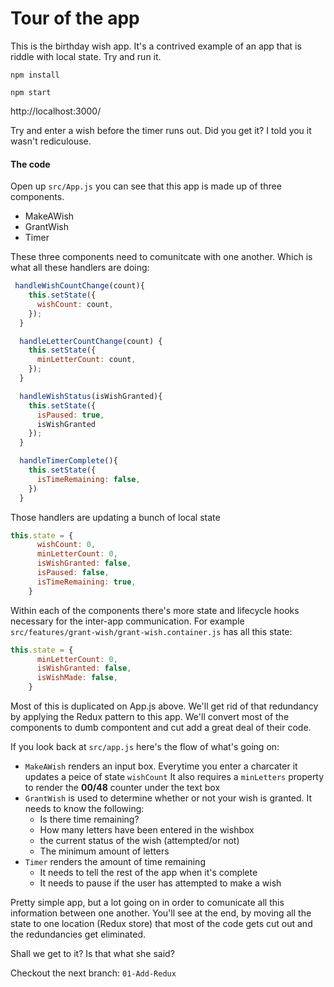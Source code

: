 # Tour of the app

This is the birthday wish app.  It's a contrived example of an app that is riddle with local state.  Try and run it.

```
npm install
```

```
npm start
```

http://localhost:3000/

Try and enter a wish before the timer runs out. Did you get it? I told you it wasn't rediculouse. 

#### The code

Open up `src/App.js` you can see that this app is made up of three components.

- MakeAWish
- GrantWish
- Timer

These three components need to comunitcate with one another. Which is what all these handlers are doing:

```javascript
 handleWishCountChange(count){
    this.setState({
      wishCount: count,
    });
  }

  handleLetterCountChange(count) {
    this.setState({
      minLetterCount: count,
    });
  }

  handleWishStatus(isWishGranted){
    this.setState({
      isPaused: true,
      isWishGranted
    });
  }

  handleTimerComplete(){
    this.setState({
      isTimeRemaining: false,
    })
  }
```

Those handlers are updating a bunch of local state

```javascript
this.state = {
      wishCount: 0,
      minLetterCount: 0,
      isWishGranted: false,
      isPaused: false,
      isTimeRemaining: true,
    }
```

Within each of the components there's more state and lifecycle hooks necessary for the inter-app communication. For example `src/features/grant-wish/grant-wish.container.js` has all this state:

```javascript
this.state = {
      minLetterCount: 0,
      isWishGranted: false,
      isWishMade: false,
    }
```

Most of this is duplicated on App.js above. We'll get rid of that redundancy by applying the Redux pattern to this app. We'll convert most of the components to dumb compontent and cut add a great deal of their code.

If you look back at `src/app.js` here's the flow of what's going on:

- `MakeAWish`  renders an input box. Everytime you enter a charcater it updates a peice of state `wishCount` It also requires a `minLetters` property to render the **00/48** counter under the text box
- `GrantWish` is used to determine whether or not your wish is granted.  It needs to know the following:
  - Is there time remaining?
  - How many letters have been entered in the wishbox
  - the current status of the wish (attempted/or not)
  - The minimum amount of letters
- `Timer` renders the amount of time remaining
  - It needs to tell the rest of the app when it's complete
  - It needs to pause if the user has attempted to make a wish

Pretty simple app, but a lot going on in order to comunicate all this information between one another. You'll see at the end, by moving all the state to one location (Redux store) that most of the code gets cut out and the redundancies get eliminated. 

Shall we get to it? Is that what she said?

Checkout the next branch: `01-Add-Redux`

